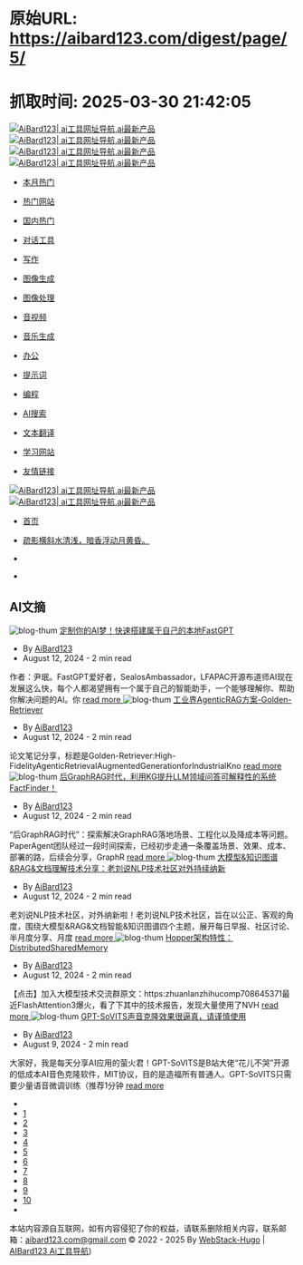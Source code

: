# 原始URL: https://aibard123.com/digest/page/5/

# 抓取时间: 2025-03-30 21:42:05

[ ![AiBard123| ai工具网址导航,ai最新产品](https://aibard123.com/assets/images/bt8-expand-light.png) ![AiBard123| ai工具网址导航,ai最新产品](https://aibard123.com/assets/images/bt8-expand-dark.png) ](https://aibard123.com/) [ ![AiBard123| ai工具网址导航,ai最新产品](https://aibard123.com/assets/images/bt.png) ![AiBard123| ai工具网址导航,ai最新产品](https://aibard123.com/assets/images/bt.png) ](https://aibard123.com/)
  * [ 本月热门 ](https://aibard123.com/#00834a9dd147b04c5d53d4368cdb0b57)
  * [ 热门网站 ](https://aibard123.com/#db0311e7ecfedd24d157f0ceb4a0897f)
  * [ 国内热门 ](https://aibard123.com/#21b5cbb2c769010fec3ce029a5f8a4a3)
  * [ 对话工具 ](https://aibard123.com/#8310718935e8ec25ce0350de01e3f7dc)
  * [ 写作 ](https://aibard123.com/#d58e850d9115797306c2edf61ac6ddd8)
  * [ 图像生成 ](https://aibard123.com/#2a7418a5f8f1ca4e054364a9300657df)
  * [ 图像处理 ](https://aibard123.com/#7808a68ee1b34dab43011429a12de19e)
  * [ 音视频 ](https://aibard123.com/#6729afc51f5ac49a828812fa0eb0c82f)
  * [ 音乐生成 ](https://aibard123.com/#e5ce844860451fff3faf3d8f8894971d)
  * [ 办公 ](https://aibard123.com/#db53804b7d726967c58fcc8c9ca03d27)
  * [ 提示词 ](https://aibard123.com/#47b7af9547e034d28fe6f6d439968ac8)
  * [ 编程 ](https://aibard123.com/#41282bf95e43c64d579757573a03cdde)
  * [ AI搜索 ](https://aibard123.com/#fd71852fd52d5e18ef4f9a252f1eac58)
  * [ 文本翻译 ](https://aibard123.com/#81b1637fbe47625dbdf2094acd3b6683)
  * [ 学习网站 ](https://aibard123.com/#2e9ba3fa6e1ed0e9311b3e97f97f9a40)


  * [ 友情链接 ](https://aibard123.com/digest/page/5/#friendlink)


[ ![AiBard123| ai工具网址导航,ai最新产品](https://aibard123.com/assets/images/bt.png) ![AiBard123| ai工具网址导航,ai最新产品](https://aibard123.com/assets/images/bt.png) ](https://aibard123.com/digest/page/5/ "AiBard123| ai工具网址导航,ai最新产品")
  * [ 首页 ](https://aibard123.com/)


  * [疏影横斜水清浅，暗香浮动月黄昏。](https://aibard123.com/digest/page/5/)
  * [](javascript:)
  * [](javascript:)


## AI文摘
![blog-thum](https://api.allorigins.win/raw?url=https://mmbiz.qpic.cn/mmbiz_png/ynf3LgZ9ibZrpqJ1icBjkxQEwhiaDOWRh6FoOQAcnn4tBaXEsYDZMnaHlcbaic7bdbMuqG6DdNucXejl568zXiaggnw/640?wx_fmt=png&from=appmsg)
[ 定制你的AI梦！快速搭建属于自己的本地FastGPT ](https://aibard123.com/digest/2024/0812/%E5%AE%9A%E5%88%B6%E4%BD%A0%E7%9A%84AI%E6%A2%A6%E5%BF%AB%E9%80%9F%E6%90%AD%E5%BB%BA%E5%B1%9E%E4%BA%8E%E8%87%AA%E5%B7%B1%E7%9A%84%E6%9C%AC%E5%9C%B0FastGPT/)
  * By [AiBard123](https://aibard123.com/about)
  * August 12, 2024 - 2 min read 


作者：尹珉。FastGPT爱好者，SealosAmbassador，LFAPAC开源布道师AI现在发展这么快，每个人都渴望拥有一个属于自己的智能助手，一个能够理解你、帮助你解决问题的AI。你 
[read more ](https://aibard123.com/digest/2024/0812/%E5%AE%9A%E5%88%B6%E4%BD%A0%E7%9A%84AI%E6%A2%A6%E5%BF%AB%E9%80%9F%E6%90%AD%E5%BB%BA%E5%B1%9E%E4%BA%8E%E8%87%AA%E5%B7%B1%E7%9A%84%E6%9C%AC%E5%9C%B0FastGPT/)
![blog-thum](https://api.allorigins.win/raw?url=https://mmbiz.qpic.cn/mmbiz_png/4d6kn6AwWwy7nAfKk2JsuZ2Bl7BSGIU69RIhRc5P5QWIiaRY1q0rlWLzCbiacYd8ibHk3FNgScHYOEficIXZVcvbeA/640?wx_fmt=png&from=appmsg)
[ 工业界AgenticRAG方案-Golden-Retriever ](https://aibard123.com/digest/2024/0812/%E5%B7%A5%E4%B8%9A%E7%95%8CAgenticRAG%E6%96%B9%E6%A1%88-Golden-Retriever/)
  * By [AiBard123](https://aibard123.com/about)
  * August 12, 2024 - 2 min read 


论文笔记分享，标题是Golden-Retriever:High-FidelityAgenticRetrievalAugmentedGenerationforIndustrialKno 
[read more ](https://aibard123.com/digest/2024/0812/%E5%B7%A5%E4%B8%9A%E7%95%8CAgenticRAG%E6%96%B9%E6%A1%88-Golden-Retriever/)
![blog-thum](https://api.allorigins.win/raw?url=https://mmbiz.qpic.cn/sz_mmbiz_png/AE74ia62XricHply6w9JMjy9GDw6mQ4afHCIWNicztv1llfYp0PQwW6XC1LfHxRAiaj5KFuxKPztgf3xicic9LQMxgbw/640?wx_fmt=png&from=appmsg)
[ 后GraphRAG时代，利用KG提升LLM领域问答可解释性的系统FactFinder！ ](https://aibard123.com/digest/2024/0812/%E5%90%8EGraphRAG%E6%97%B6%E4%BB%A3%E5%88%A9%E7%94%A8KG%E6%8F%90%E5%8D%87LLM%E9%A2%86%E5%9F%9F%E9%97%AE%E7%AD%94%E5%8F%AF%E8%A7%A3%E9%87%8A%E6%80%A7%E7%9A%84%E7%B3%BB%E7%BB%9FFactFinder/)
  * By [AiBard123](https://aibard123.com/about)
  * August 12, 2024 - 2 min read 


“后GraphRAG时代”：探索解决GraphRAG落地场景、工程化以及降成本等问题。PaperAgent团队经过一段时间探索，已经初步走通一条覆盖场景、效果、成本、部署的路，后续会分享，GraphR 
[read more ](https://aibard123.com/digest/2024/0812/%E5%90%8EGraphRAG%E6%97%B6%E4%BB%A3%E5%88%A9%E7%94%A8KG%E6%8F%90%E5%8D%87LLM%E9%A2%86%E5%9F%9F%E9%97%AE%E7%AD%94%E5%8F%AF%E8%A7%A3%E9%87%8A%E6%80%A7%E7%9A%84%E7%B3%BB%E7%BB%9FFactFinder/)
![blog-thum](https://api.allorigins.win/raw?url=https://mmbiz.qpic.cn/sz_mmbiz_png/fUBU1yiaEmJjftS8LJfzOzBzCVjbibkHgYM31IwVdftgyX0XTl0xZCYyVXQFiasdJ59YJsOONU3h6Bh3M7uv9aKZg/640?wx_fmt=png&from=appmsg)
[ 大模型&知识图谱&RAG&文档理解技术分享：老刘说NLP技术社区对外持续纳新 ](https://aibard123.com/digest/2024/0812/%E5%A4%A7%E6%A8%A1%E5%9E%8B%E7%9F%A5%E8%AF%86%E5%9B%BE%E8%B0%B1RAG%E6%96%87%E6%A1%A3%E7%90%86%E8%A7%A3%E6%8A%80%E6%9C%AF%E5%88%86%E4%BA%AB%E8%80%81%E5%88%98%E8%AF%B4NLP%E6%8A%80%E6%9C%AF%E7%A4%BE%E5%8C%BA%E5%AF%B9%E5%A4%96%E6%8C%81%E7%BB%AD%E7%BA%B3%E6%96%B0/)
  * By [AiBard123](https://aibard123.com/about)
  * August 12, 2024 - 2 min read 


老刘说NLP技术社区，对外纳新啦！老刘说NLP技术社区，旨在以公正、客观的角度，围绕‍‍‍‍‍‍‍‍‍‍‍‍‍‍‍‍大模型&RAG&文档智能&知识图谱四个主题，展开每日早报、社区讨论、半月度分享、月度 
[read more ](https://aibard123.com/digest/2024/0812/%E5%A4%A7%E6%A8%A1%E5%9E%8B%E7%9F%A5%E8%AF%86%E5%9B%BE%E8%B0%B1RAG%E6%96%87%E6%A1%A3%E7%90%86%E8%A7%A3%E6%8A%80%E6%9C%AF%E5%88%86%E4%BA%AB%E8%80%81%E5%88%98%E8%AF%B4NLP%E6%8A%80%E6%9C%AF%E7%A4%BE%E5%8C%BA%E5%AF%B9%E5%A4%96%E6%8C%81%E7%BB%AD%E7%BA%B3%E6%96%B0/)
![blog-thum](https://api.allorigins.win/raw?url=https://mmbiz.qpic.cn/mmbiz_jpg/yXChImmsky9Rm1NBP69PH2pzKNpGp4ZQ50mInguW2sM39eMebiascfnWVibf5VhSaQbfYYClJcB1musdCk6baBjw/640?wx_fmt=other&from=appmsg)
[ Hopper架构特性：DistributedSharedMemory ](https://aibard123.com/digest/2024/0812/Hopper%E6%9E%B6%E6%9E%84%E7%89%B9%E6%80%A7DistributedSharedMemory/)
  * By [AiBard123](https://aibard123.com/about)
  * August 12, 2024 - 2 min read 


【点击】加入大模型技术交流群原文：https:zhuanlanzhihucomp708645371最近FlashAttention3爆火，看了下其中的技术报告，发现大量使用了NVH 
[read more ](https://aibard123.com/digest/2024/0812/Hopper%E6%9E%B6%E6%9E%84%E7%89%B9%E6%80%A7DistributedSharedMemory/)
![blog-thum](https://api.allorigins.win/raw?url=https://mmbiz.qpic.cn/mmbiz_png/NV6LbCSLRe00eiaDcK0aQaPHb7EhD2RltNbfI0t0iaoFViaRFkbqAQHRJkKicVrAnoXR9oHvFPgBlvBxGTmfWicO1VA/640?wx_fmt=png&from=appmsg)
[ GPT-SoVITS声音克隆效果很逼真，请谨慎使用 ](https://aibard123.com/digest/2024/0809/GPT-SoVITS%E5%A3%B0%E9%9F%B3%E5%85%8B%E9%9A%86%E6%95%88%E6%9E%9C%E5%BE%88%E9%80%BC%E7%9C%9F%E8%AF%B7%E8%B0%A8%E6%85%8E%E4%BD%BF%E7%94%A8/)
  * By [AiBard123](https://aibard123.com/about)
  * August 9, 2024 - 2 min read 


大家好，我是每天分享AI应用的萤火君！GPT-SoVITS是B站大佬“花儿不哭”开源的低成本AI音色克隆软件，MIT协议，目的是造福所有普通人。GPT-SoVITS只需要少量语音微调训练（推荐1分钟 
[read more ](https://aibard123.com/digest/2024/0809/GPT-SoVITS%E5%A3%B0%E9%9F%B3%E5%85%8B%E9%9A%86%E6%95%88%E6%9E%9C%E5%BE%88%E9%80%BC%E7%9C%9F%E8%AF%B7%E8%B0%A8%E6%85%8E%E4%BD%BF%E7%94%A8/)
  * [ ](https://aibard123.com/digest/page/4/)
  * [1](https://aibard123.com/digest/)
  * [2](https://aibard123.com/digest/page/2/)
  * [3](https://aibard123.com/digest/page/3/)
  * [4](https://aibard123.com/digest/page/4/)
  * [5](https://aibard123.com/digest/page/5/)
  * [6](https://aibard123.com/digest/page/6/)
  * [7](https://aibard123.com/digest/page/7/)
  * [8](https://aibard123.com/digest/page/8/)
  * [9](https://aibard123.com/digest/page/9/)
  * [10](https://aibard123.com/digest/page/10/)
  * [ ](https://aibard123.com/digest/page/6/)


[ ](javascript:) [ ](javascript:) [ ](https://aibard123.com/about/) [ ](javascript:)
本站内容源自互联网，如有内容侵犯了你的权益，请联系删除相关内容，联系邮箱：aibard123.com@gmail.com © 2022 - 2025 By [WebStack-Hugo](https://github.com/shenweiyan/WebStack-Hugo) | [AIBard123 Ai工具导航](https://www.aibard123.com/))
